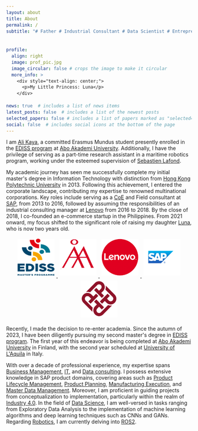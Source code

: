 ```yaml
---
layout: about
title: About
permalink: /
subtitle: "# Father # Industrial Consultant # Data Scientist # Entrepreneur"


profile:
  align: right
  image: prof_pic.jpg
  image_circular: false # crops the image to make it circular
  more_info: >
    <div style="text-align: center;">
      <p>My Little Princess: Luna</p>
    </div>

news: true  # includes a list of news items
latest_posts: false  # includes a list of the newest posts
selected_papers: false # includes a list of papers marked as "selected={true}"
social: false  # includes social icons at the bottom of the page
---
```


I am [Ali Kaya](https://www.linkedin.com/in/ali-kaya-finland/), a committed Erasmus Mundus student presently enrolled in the [EDISS program](https://www.master-ediss.eu/) at [Abo Akademi University](https://www.abo.fi/en/). Additionally, I have the privilege of serving as a part-time research assistant in a maritime robotics program, working under the esteemed supervision of [Sebastien Lafond](https://research.abo.fi/en/persons/sebastien-lafond).

My academic journey has seen me successfully complete my initial master's degree in Information Technology with distinction from [Hong Kong Polytechnic University](https://www.polyu.edu.hk/en/comp/) in 2013. Following this achievement, I entered the corporate landscape, contributing my expertise to renowned multinational corporations. Key roles include serving as a [CoE](https://support.sap.com/en/offerings-programs/ccoe.html) and Field consultant at [SAP](https://www.sap.com/), from 2013 to 2016, followed by assuming the responsibilities of an industrial consulting manager at [Lenovo](https://www.lenovo.com/ao/en/about/our-businesses/capital-incubator-group) from 2016 to 2018. By the close of 2018, I co-founded an e-commerce startup in the Philippines. From 2021 onward, my focus shifted to the significant role of raising my daughter [Luna](/people/), who is now two years old.

<p align="center">
  <a href="https://www.master-ediss.eu/">
    <img src="assets/img/EDISS.png" alt="EDISS Program" style="width:100px; height:100px; margin:5px;">
  </a>
  <a href="https://www.abo.fi/">
    <img src="assets/img/Abo.png" alt="Abo Akademi University" style="width:100px; height:100px; margin:5px;">
  </a>
  <a href="https://www.lenovo.com/ao/en/about/our-businesses/capital-incubator-group">
    <img src="assets/img/Lenovo.png" alt="Lenovo" style="width:100px; height:100px; margin:5px;">
  </a>
  <a href="https://www.sap.com/index.html">
    <img src="assets/img/SAP.png" alt="SAP" style="width:100px; height:100px; margin:5px;">
  </a>
  <a href="https://www.polyu.edu.hk/en">
    <img src="assets/img/PolyU.png" alt="Hong Kong Polytechnic University" style="width:100px; height:100px; margin:5px;">
  </a>
</p>

Recently, I made the decision to re-enter academia. Since the autumn of 2023, I have been diligently pursuing my second master's degree in [EDISS program](https://www.master-ediss.eu/). The first year of this endeavor is being completed at [Abo Akademi University](https://www.abo.fi/en/) in Finland, with the second year scheduled at [University of L'Aquila](https://www.univaq.it/en/) in Italy.

With over a decade of professional experience, my expertise spans [Business Management](#), [IT](#), and [Data consulting](#). I possess extensive knowledge in SAP product domains, covering areas such as [Product Lifecycle Management](https://www.sap.com/products/scm/plm-r-d-engineering.html), [Product Planning](https://www.sap.com/products/erp.html), [Manufacturing Execution](https://www.sap.com/finland/products/scm/execution-mes/what-is-mes.html), and [Master Data Management](https://www.sap.com/finland/products/technology-platform/master-data-governance/what-is-mdm.html). Moreover, I am proficient in guiding projects from conceptualization to implementation, particularly within the realm of [Industry 4.0](https://en.wikipedia.org/wiki/Fourth_Industrial_Revolution#:~:text=Industry%204.0%20integrates%20processes%20vertically,all%20key%20value%20chain%20partners.). In the field of [Data Science](#), I am well-versed in tasks ranging from Exploratory Data Analysis to the implementation of machine learning algorithms and deep learning techniques such as CNNs and GANs. Regarding [Robotics](#), I am currently delving into [ROS2](https://docs.ros.org/en/iron/index.html).
